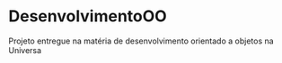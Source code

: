 DesenvolvimentoOO
=================

Projeto entregue na matéria de desenvolvimento orientado a objetos na Universa